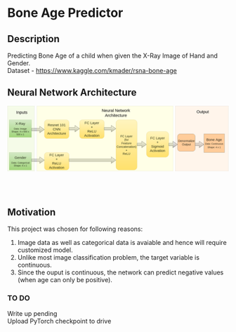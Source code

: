 # Bone Age Predictor


## Description
Predicting Bone Age of a child when given the X-Ray Image of Hand and Gender. <br>
Dataset - https://www.kaggle.com/kmader/rsna-bone-age

## Neural Network Architecture 

![alt text](images/flowchart.png)

<br>
<br>

## Motivation
This project was chosen for following reasons:
1. Image data as well as categorical data is avaiable and hence will require customized model.
2. Unlike most image classification problem, the target variable is continuous.
3. Since the ouput is continuous, the network can predict negative values (when age can only be positive).



### TO DO
Write up pending <br>
Upload PyTorch checkpoint to drive
